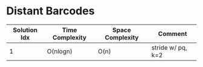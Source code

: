 # Distant Barcodes

| Solution Idx | Time Complexity | Space Complexity | Comment           |
| ------------ | --------------- | ---------------- | ----------------- |
| 1            | O(nlogn)        | O(n)             | stride w/ pq, k=2 |

